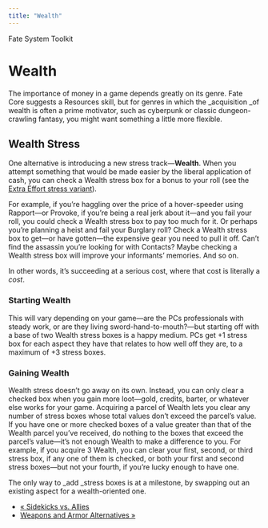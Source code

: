 ```yaml
---
title: "Wealth"
---
```

    
Fate System Toolkit

#  Wealth

The importance of money in a game depends greatly on its genre. Fate Core
suggests a Resources skill, but for genres in which the _acquisition _of
wealth is often a prime motivator, such as cyberpunk or classic dungeon-
crawling fantasy, you might want something a little more flexible.

## Wealth Stress

One alternative is introducing a new stress track—**Wealth**. When you attempt
something that would be made easier by the liberal application of cash, you
can check a Wealth stress box for a bonus to your roll (see the [Extra Effort
stress variant](../../fate-system-toolkit/customized-tools)).

For example, if you’re haggling over the price of a hover-speeder using
Rapport—or Provoke, if you’re being a real jerk about it—and you fail your
roll, you could check a Wealth stress box to pay too much for it. Or perhaps
you’re planning a heist and fail your Burglary roll? Check a Wealth stress box
to get—or have gotten—the expensive gear you need to pull it off. Can’t find
the assassin you’re looking for with Contacts? Maybe checking a Wealth stress
box will improve your informants’ memories. And so on.

In other words, it’s succeeding at a serious cost, where that cost is
literally a _cost_.

### Starting Wealth

This will vary depending on your game—are the PCs professionals with steady
work, or are they living sword-hand-to-mouth?—but starting off with a base of
two Wealth stress boxes is a happy medium. PCs get +1 stress box for each
aspect they have that relates to how well off they are, to a maximum of +3
stress boxes.

### Gaining Wealth

Wealth stress doesn’t go away on its own. Instead, you can only clear a
checked box when you gain more loot—gold, credits, barter, or whatever else
works for your game. Acquiring a parcel of Wealth lets you clear any number of
stress boxes whose total values don’t exceed the parcel’s value. If you have
one or more checked boxes of a value greater than that of the Wealth parcel
you’ve received, do nothing to the boxes that exceed the parcel’s value—it’s
not enough Wealth to make a difference to you. For example, if you acquire 3
Wealth, you can clear your first, second, or third stress box, if any one of
them is checked, or both your first and second stress boxes—but not your
fourth, if you’re lucky enough to have one.

The only way to _add _stress boxes is at a milestone, by swapping out an
existing aspect for a wealth-oriented one.

  * [« Sidekicks vs. Allies](/fate-system-toolkit/sidekicks-vs-allies)
  * [Weapons and Armor Alternatives »](/fate-system-toolkit/weapons-and-armor-alternatives)

